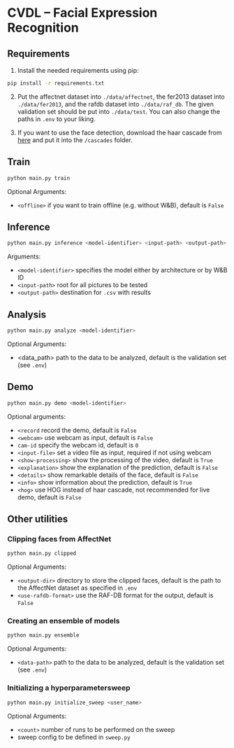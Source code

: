 # CVDL – Facial Expression Recognition

## Requirements

1. Install the needed requirements using pip:

```bash
pip install -r requirements.txt
```

2. Put the affectnet dataset into `./data/affectnet`, the fer2013 dataset into `./data/fer2013`, and the rafdb dataset into `./data/raf_db`. The given validation set should be put into `./data/test`. You can also change the paths in `.env` to your liking.

3. If you want to use the face detection, download the haar cascade from [here](https://github.com/opencv/opencv/blob/4.x/data/haarcascades/haarcascade_frontalface_default.xml) and put it into the `/cascades` folder.

## Train

```bash
python main.py train
```

Optional Arguments:

- `<offline>` if you want to train offline (e.g. without W&B), default is `False`

## Inference

```bash
python main.py inference <model-identifier> <input-path> <output-path>
```

Arguments:

- `<model-identifier>` specifies the model either by architecture or by W&B ID
- `<input-path>` root for all pictures to be tested
- `<output-path>` destination for `.csv` with results

## Analysis

```bash
python main.py analyze <model-identifier>
```

Optional Arguments:

- <data_path> path to the data to be analyzed, default is the validation set (see `.env`)

## Demo

```bash
python main.py demo <model-identifier> 
```

Optional arguments:
- `<record` record the demo, default is `False`
- `<webcam>` use webcam as input, default is `False`
- `cam-id` specify the webcam id, default is `0`
- `<input-file>` set a video file as input, required if not using webcam
- `<show-processing>` show the processing of the video, default is `True`
- `<explanation>` show the explanation of the prediction, default is `False`
- `<details>` show remarkable details of the face, default is `False`
- `<info>` show information about the prediction, default is `True`
- `<hog>` use HOG instead of haar cascade, not recommended for live demo, default is `False`


## Other utilities

### Clipping faces from AffectNet

```bash
python main.py clipped
```

Optional Arguments:

- `<output-dir>` directory to store the clipped faces, default is the path to the AffectNet dataset as specified in `.env`
- `<use-rafdb-format>` use the RAF-DB format for the output, default is `False`

### Creating an ensemble of models

```bash
python main.py ensemble
```

Optional Arguments:

- `<data-path>` path to the data to be analyzed, default is the validation set (see `.env`)

### Initializing a hyperparametersweep

```bash
python main.py initialize_sweep <user_name>
```

Optional Arguments:

- `<count>` number of runs to be performed on the sweep
- sweep config to be defined in `sweep.py` 

